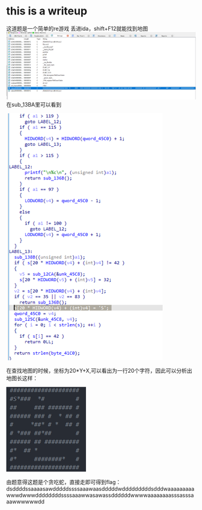 # this is a writeup
这道题是一个简单的re游戏
丢进ida，shift+F12就能找到地图
![image-1](1.png)
在sub_13BA里可以看到

![image-2](2.png)

在查找地图的时候，坐标为20*Y+X,可以看出为一行20个字符，因此可以分析出地图长这样：

![image-3](3.png)

由题意得这题是个贪吃蛇，直接走即可得到flag：
dsddddssaaaasawdddddssssaaawaasdddddwdddddddddsdddwaaaaaaaaawwwdwwwddddddddssssaaawwasawassddddddwwwwaaaaaaaasssasssaaawwwwwwdd